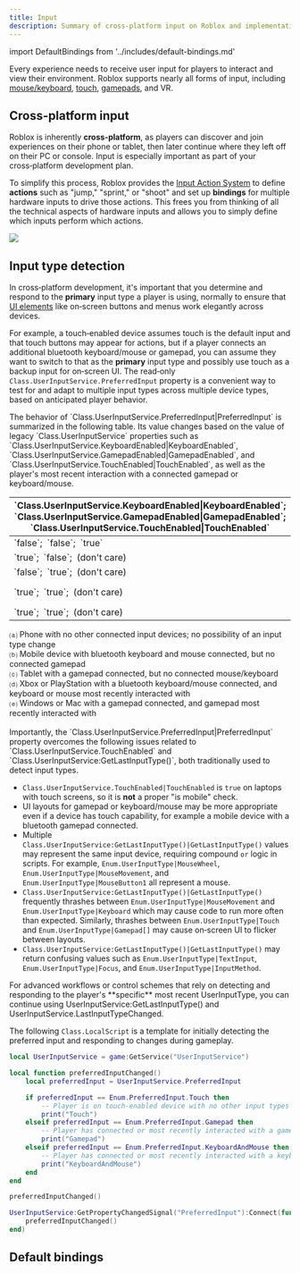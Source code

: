 ```yaml
---
title: Input
description: Summary of cross-platform input on Roblox and implementation guidelines.
---
```


import DefaultBindings from '../includes/default-bindings.md'

Every experience needs to receive user input for players to interact and view their environment. Roblox supports nearly all forms of input, including [mouse/keyboard](../input/mouse-and-keyboard.md), [touch](../input/mobile.md), [gamepads](../input/gamepad.md), and VR.

## Cross-platform input

Roblox is inherently **cross‑platform**, as players can discover and join experiences on their phone or tablet, then later continue where they left off on their PC or console. Input is especially important as part of your cross‑platform development plan.

To simplify this process, Roblox provides the [Input Action System](../input/input-action-system.md) to define **actions** such as "jump," "sprint," or "shoot" and set up **bindings** for multiple hardware inputs to drive those actions. This frees you from thinking of all the technical aspects of hardware inputs and allows you to simply define which inputs perform which actions.

<img src="../assets/publishing/cross-platform/Input-Actions-Jump.png" />

## Input type detection

In cross‑platform development, it's important that you determine and respond to the **primary** input type a player is using, normally to ensure that [UI&nbsp;elements](../ui/index.md#ui-objects) like on‑screen buttons and menus work elegantly across devices.

For example, a touch‑enabled device assumes touch is the default input and that touch buttons may appear for actions, but if a player connects an additional bluetooth keyboard/mouse or gamepad, you can assume they want to switch to that as the **primary** input type and possibly use touch as a backup input for on‑screen UI. The read‑only `Class.UserInputService.PreferredInput` property is a convenient way to test for and adapt to multiple input types across multiple device types, based on anticipated player behavior.

<Tabs>
<TabItem label="Behavior">
The behavior of `Class.UserInputService.PreferredInput|PreferredInput` is summarized in the following table. Its value changes based on the value of legacy `Class.UserInputService` properties such as `Class.UserInputService.KeyboardEnabled|KeyboardEnabled`, `Class.UserInputService.GamepadEnabled|GamepadEnabled`, and `Class.UserInputService.TouchEnabled|TouchEnabled`, as well as the player's most recent interaction with a connected gamepad or keyboard/mouse.

<table>
	<thead>
		<tr>
			<th>`Class.UserInputService.KeyboardEnabled|KeyboardEnabled`;<br />`Class.UserInputService.GamepadEnabled|GamepadEnabled`;<br />`Class.UserInputService.TouchEnabled|TouchEnabled`</th>
			<th>Most Recent Interaction</th>
			<th>`PreferredInput`</th>
			<th>Example</th>
		</tr>
	</thead>
	<tbody>
		<tr>
			<td>`false`;&nbsp; `false`;&nbsp; `true`</td>
			<td>(don't&nbsp;care)</td>
			<td>`Enum.PreferredInput|Touch`</td>
			<td>⒜</td>
		</tr>
		<tr>
			<td>`true`;&nbsp; `false`;&nbsp; (don't&nbsp;care)</td>
			<td>(don't&nbsp;care)</td>
			<td>`Enum.PreferredInput|KeyboardAndMouse`</td>
			<td>⒝</td>
		</tr>
		<tr>
			<td>`false`;&nbsp; `true`;&nbsp; (don't&nbsp;care)</td>
			<td>(don't&nbsp;care)</td>
			<td>`Enum.PreferredInput|Gamepad`</td>
			<td>⒞</td>
		</tr>
		<tr>
			<td>`true`;&nbsp; `true`;&nbsp; (don't&nbsp;care)</td>
			<td>Keyboard or Mouse</td>
			<td>`Enum.PreferredInput|KeyboardAndMouse`</td>
			<td>⒟</td>
		</tr>
		<tr>
			<td>`true`;&nbsp; `true`;&nbsp; (don't&nbsp;care)</td>
			<td>Gamepad</td>
			<td>`Enum.PreferredInput|Gamepad`</td>
			<td>⒠</td>
		</tr>
	</tbody>
</table>

<figcaption>⒜ Phone with no other connected input devices; no possibility of an input type change</figcaption>
<figcaption>⒝ Mobile device with bluetooth keyboard and mouse connected, but no connected gamepad</figcaption>
<figcaption>⒞ Tablet with a gamepad connected, but no connected mouse/keyboard</figcaption>
<figcaption>⒟ Xbox or PlayStation with a bluetooth keyboard/mouse connected, and keyboard or mouse most recently interacted with</figcaption>
<figcaption>⒠ Windows or Mac with a gamepad connected, and gamepad most recently interacted with</figcaption><br />
</TabItem>
<TabItem label="Benefits">
Importantly, the `Class.UserInputService.PreferredInput|PreferredInput` property overcomes the following issues related to `Class.UserInputService.TouchEnabled` and `Class.UserInputService:GetLastInputType()`, both traditionally used to detect input types.

- `Class.UserInputService.TouchEnabled|TouchEnabled` is `true` on laptops with touch screens, so it is **not** a proper "is&nbsp;mobile" check.
- UI layouts for gamepad or keyboard/mouse may be more appropriate even if a device has touch capability, for example a mobile device with a bluetooth gamepad connected.
- Multiple `Class.UserInputService:GetLastInputType()|GetLastInputType()` values may represent the same input device, requiring compound `or` logic in scripts. For example, `Enum.UserInputType|MouseWheel`, `Enum.UserInputType|MouseMovement`, and `Enum.UserInputType|MouseButton1` all represent a mouse.
- `Class.UserInputService:GetLastInputType()|GetLastInputType()` frequently thrashes between `Enum.UserInputType|MouseMovement` and `Enum.UserInputType|Keyboard` which may cause code to run more often than expected. Similarly, thrashes between `Enum.UserInputType|Touch` and `Enum.UserInputType|Gamepad[]` may cause on‑screen UI to flicker between layouts.
- `Class.UserInputService:GetLastInputType()|GetLastInputType()` may return confusing values such as `Enum.UserInputType|TextInput`, `Enum.UserInputType|Focus`, and `Enum.UserInputType|InputMethod`.

<Alert severity="info">
For advanced workflows or control schemes that rely on detecting and responding to the player's **specific** most recent UserInputType, you can continue using UserInputService:GetLastInputType() and UserInputService.LastInputTypeChanged.
</Alert>
</TabItem>
</Tabs><br />

The following `Class.LocalScript` is a template for initially detecting the preferred input and responding to changes during gameplay.

```lua title="PreferredInput detection"
local UserInputService = game:GetService("UserInputService")

local function preferredInputChanged()
	local preferredInput = UserInputService.PreferredInput

	if preferredInput == Enum.PreferredInput.Touch then
		-- Player is on touch-enabled device with no other input types available/connected
		print("Touch")
	elseif preferredInput == Enum.PreferredInput.Gamepad then
		-- Player has connected or most recently interacted with a gamepad
		print("Gamepad")
	elseif preferredInput == Enum.PreferredInput.KeyboardAndMouse then
		-- Player has connected or most recently interacted with a keyboard or mouse
		print("KeyboardAndMouse")
	end
end

preferredInputChanged()

UserInputService:GetPropertyChangedSignal("PreferredInput"):Connect(function()
	preferredInputChanged()
end)
```

## Default bindings

<DefaultBindings components={props.components} />
